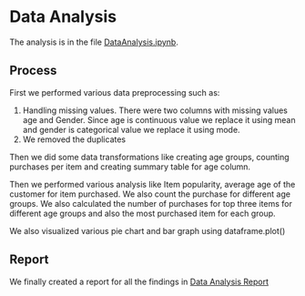 # Data Analysis

The analysis is in the file [DataAnalysis.ipynb](https://github.com/VectorTensor/AdexTask/blob/main/DataAnalysis.ipynb).

## Process
First we performed various data preprocessing such as: 
1. Handling missing values. There were two columns with missing values age and Gender. Since age is continuous value we replace it using mean and gender is categorical value we replace it using mode.
2. We removed the duplicates 


Then we did some data transformations like creating age groups, counting purchases per item and creating summary table for age column.

Then we performed various analysis like Item popularity, average age of the customer for item purchased. We also count the purchase for different age groups. We also calculated the number of purchases for top three items for different age groups and also the most purchased item for each group. 

We also visualized various pie chart and bar graph using dataframe.plot()

## Report
We finally created a report for all the findings in [Data Analysis Report](https://github.com/VectorTensor/AdexTask/blob/main/Data%20Analysis%20Report.pdf)



